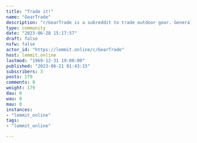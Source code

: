 ```yaml
---
title: "Trade it!" 
name: "GearTrade"
description: "r/GearTrade is a subreddit to trade outdoor gear. Generally, this includes things related to hiking, camping, backpacking, skiing, hunting, and..."
type: community
date: "2023-06-28 15:17:57"
draft: false
nsfw: false
actor_id: "https://lemmit.online/c/GearTrade"
host: lemmit.online
lastmod: "1969-12-31 19:00:00"
published: "2023-06-21 01:43:15"
subscribers: 3
posts: 179
comments: 0
weight: 179
dau: 0
wau: 0
mau: 0
instances:
- "lemmit_online"
tags: 
- "lemmit_online"

---
```

